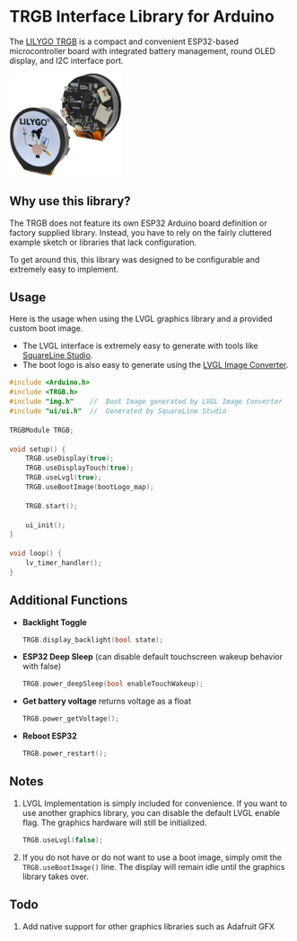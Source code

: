 # TRGB Interface Library for Arduino
The [LILYGO TRGB](https://www.amazon.com/dp/B0BKG66T2W) is a compact and convenient ESP32-based microcontroller board with integrated battery management, round OLED display, and I2C interface port.

<img src="resources/trgb-transparent.png" width="200"/>

## Why use this library?
The TRGB does not feature its own ESP32 Arduino board definition or factory supplied library. Instead, you have to rely on the fairly cluttered example sketch or libraries that lack configuration.

To get around this, this library was designed to be configurable and extremely easy to implement.

## Usage
Here is the usage when using the LVGL graphics library and a provided custom boot image. 
- The LVGL interface is extremely easy to generate with tools like [SquareLine Studio](https://squareline.io/).
- The boot logo is also easy to generate using the [LVGL Image Converter](https://lvgl.io/tools/imageconverter).
```C++
#include <Arduino.h>
#include <TRGB.h>
#include "img.h"    //  Boot Image generated by LVGL Image Converter
#include "ui/ui.h"  //  Generated by SquareLine Studio

TRGBModule TRGB;

void setup() {
    TRGB.useDisplay(true);
    TRGB.useDisplayTouch(true);
    TRGB.useLvgl(true);
    TRGB.useBootImage(bootLogo_map);

    TRGB.start();

    ui_init();
}

void loop() {
    lv_timer_handler();
}
```

## Additional Functions
- **Backlight Toggle**
    ```C++
    TRGB.display_backlight(bool state);
    ```
- **ESP32 Deep Sleep** (can disable default touchscreen wakeup behavior with false)
    ```C++
    TRGB.power_deepSleep(bool enableTouchWakeup);
    ```
- **Get battery voltage** returns voltage as a float
    ```C++
    TRGB.power_getVoltage();
    ```
- **Reboot ESP32**
    ```C++
    TRGB.power_restart();
    ```

## Notes
1. LVGL Implementation is simply included for convenience. If you want to use another graphics library, you can disable the default LVGL enable flag. The graphics hardware will still be initialized.
    ```C++
    TRGB.useLvgl(false);
    ```
2. If you do not have or do not want to use a boot image, simply omit the ```TRGB.useBootImage()``` line. The display will remain idle until the graphics library takes over.

## Todo
1. Add native support for other graphics libraries such as Adafruit GFX
